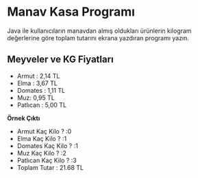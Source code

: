 ﻿# Manav Kasa Programı
Java ile kullanıcıların manavdan almış oldukları ürünlerin kilogram değerlerine göre toplam tutarını ekrana yazdıran programı yazın.

## Meyveler ve KG Fiyatları

* Armut : 2,14 TL
* Elma : 3,67 TL
* Domates : 1,11 TL
* Muz: 0,95 TL
* Patlıcan : 5,00 TL

**Örnek Çıktı**

* Armut Kaç Kilo ? :0
* Elma Kaç Kilo ? :1
* Domates Kaç Kilo ? :1
* Muz Kaç Kilo ? :2
* Patlıcan Kaç Kilo ? :3
* Toplam Tutar : 21.68 TL